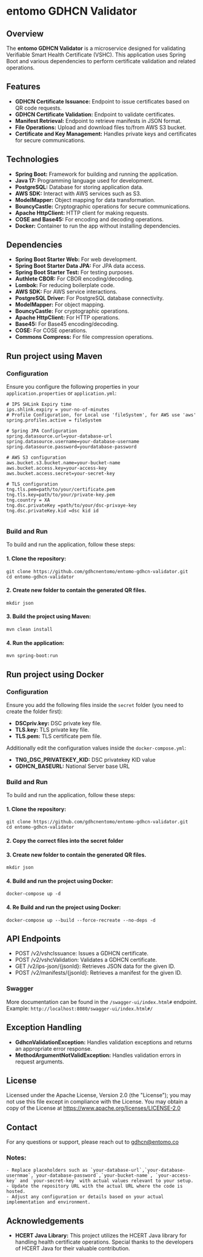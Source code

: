 # entomo GDHCN Validator

## Overview

The **entomo GDHCN Validator** is a microservice designed for validating Verifiable Smart Health Certificate (VSHC). This application uses Spring Boot and various dependencies to perform certificate validation and related operations.

## Features

- **GDHCN Certificate Issuance:** Endpoint to issue certificates based on QR code requests.
- **GDHCN Certificate Validation:** Endpoint to validate certificates.
- **Manifest Retrieval:** Endpoint to retrieve manifests in JSON format.
- **File Operations:** Upload and download files to/from AWS S3 bucket.
- **Certificate and Key Management:** Handles private keys and certificates for secure communications.

## Technologies

- **Spring Boot:** Framework for building and running the application.
- **Java 17:** Programming language used for development.
- **PostgreSQL:** Database for storing application data.
- **AWS SDK:** Interact with AWS services such as S3.
- **ModelMapper:** Object mapping for data transformation.
- **BouncyCastle:** Cryptographic operations for secure communications.
- **Apache HttpClient:** HTTP client for making requests.
- **COSE and Base45:** For encoding and decoding operations.
- **Docker:** Container to run the app without installing dependencies.

## Dependencies

- **Spring Boot Starter Web:** For web development.
- **Spring Boot Starter Data JPA:** For JPA data access.
- **Spring Boot Starter Test:** For testing purposes.
- **Authlete CBOR:** For CBOR encoding/decoding.
- **Lombok:** For reducing boilerplate code.
- **AWS SDK:** For AWS service interactions.
- **PostgreSQL Driver:** For PostgreSQL database connectivity.
- **ModelMapper:** For object mapping.
- **BouncyCastle:** For cryptographic operations.
- **Apache HttpClient:** For HTTP operations.
- **Base45:** For Base45 encoding/decoding.
- **COSE:** For COSE operations.
- **Commons Compress:** For file compression operations.

## Run project using Maven

### Configuration

Ensure you configure the following properties in your `application.properties` or `application.yml`:

```properties
# IPS SHLink Expiry time
ips.shlink.expiry = your-no-of-minutes
# Profile Configuration, for Local use 'fileSystem', for AWS use 'aws'
spring.profiles.active = fileSystem

# Spring JPA Configuration
spring.datasource.url=your-database-url
spring.datasource.username=your-database-username
spring.datasource.password=yourdatabase-password

# AWS S3 configuration
aws.bucket.s3.bucket.name=your-bucket-name
aws.bucket.access.key=your-access-key
aws.bucket.access.secret=your-secret-key

# TLS configuration
tng.tls.pem=path/to/your/certificate.pem
tng.tls.key=path/to/your/private-key.pem
tng.country = XA
tng.dsc.privateKey =path/to/your/dsc-privaye-key
tng.dsc.privateKey.kid =dsc kid id


```
### Build and Run

To build and run the application, follow these steps:

#### 1. Clone the repository:

```properties
git clone https://github.com/gdhcnentomo/entomo-gdhcn-validator.git
cd entomo-gdhcn-validator
```
#### 2. Create new folder to contain the generated QR files.
```shell
mkdir json
```
#### 3. Build the project using Maven:
```properties
mvn clean install
```
#### 4. Run the application:
```properties
mvn spring-boot:run
```

## Run project using Docker

### Configuration

Ensure you add the following files inside the `secret` folder (you need to create the folder first):

- **DSCpriv.key:** DSC private key file.
- **TLS.key:** TLS private key file.
- **TLS.pem:** TLS certificate pem file.

Additionally edit the configuration values inside the `docker-compose.yml`:

- **TNG_DSC_PRIVATEKEY_KID:** DSC privatekey KID value
- **GDHCN_BASEURL:** National Server base URL 

### Build and Run

To build and run the application, follow these steps:

#### 1. Clone the repository:

```properties
git clone https://github.com/gdhcnentomo/entomo-gdhcn-validator.git
cd entomo-gdhcn-validator
```

#### 2. Copy the correct files into the secret folder
#### 3. Create new folder to contain the generated QR files.
```shell
mkdir json
```
#### 4. Build and run the project using Docker:
```shell
docker-compose up -d
```

#### 4. Re Build and run the project using Docker:
```shell
docker-compose up --build --force-recreate --no-deps -d
```

## API Endpoints

- POST /v2/vshcIssuance: Issues a GDHCN certificate.
- POST /v2/vshcValidation: Validates a GDHCN certificate.
- GET /v2/ips-json/{jsonId}: Retrieves JSON data for the given ID.
- POST /v2/manifests/{jsonId}: Retrieves a manifest for the given ID.

### Swagger

More documentation can be found in the `/swagger-ui/index.html#` endpoint. Example: `http://localhost:8080/swagger-ui/index.html#/`


## Exception Handling

- **GdhcnValidationException:** Handles validation exceptions and returns an appropriate error response.
- **MethodArgumentNotValidException:** Handles validation errors in request arguments.

## License

Licensed under the Apache License, Version 2.0 (the "License"); you may not use this file except in compliance with the License.
You may obtain a copy of the License at https://www.apache.org/licenses/LICENSE-2.0


## Contact
For any questions or support, please reach out to <a href="">gdhcn@entomo.co</a>


### Notes:
```properties
- Replace placeholders such as `your-database-url`,`your-database-usernmae`,`your-database-password`,`your-bucket-name`, `your-access-key` and `your-secret-key` with actual values relevant to your setup.
- Update the repository URL with the actual URL where the code is hosted.
- Adjust any configuration or details based on your actual implementation and environment.
```

## Acknowledgements

- **HCERT Java Library:** This project utilizes the HCERT Java library for handling health certificate operations. Special thanks to the developers of HCERT Java for their valuable contribution.
